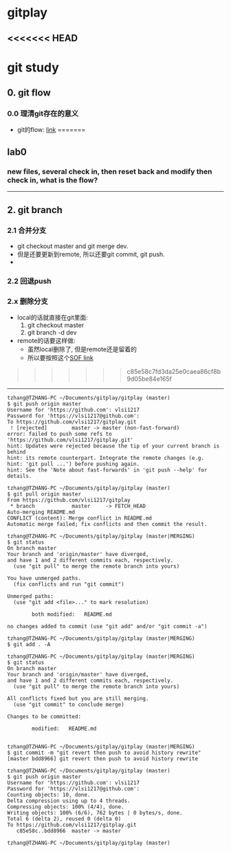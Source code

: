 # gitplay

<<<<<<< HEAD
---
# git study
## 0. git flow
### 0.0 理清git存在的意义
* git的flow: [link](https://guides.github.com/introduction/flow/)
=======
## lab0
### new files, several check in, then reset back and modify then check in, what is the flow?

---

## 2. git branch
### 2.1 合并分支
* git checkout master and git merge dev.
* 但是还要更新到remote, 所以还要git commit, git push.
*

### 2.2 回退push
### 2.x 删除分支
* local的话就直接在git里面:
    1. git checkout master
    2. git branch -d dev
* remote的话要这样做:
    * 虽然local删除了, 但是remote还是留着的
    * 所以要按照这个[SOF link](http://stackoverflow.com/questions/2003505/delete-a-git-branch-both-locally-and-remotely)
>>>>>>> c85e58c7fd3da25e0caea86cf8b9d05be84e165f


---
```
tzhang@TZHANG-PC ~/Documents/gitplay/gitplay (master)
$ git push origin master
Username for 'https://github.com': vlsi1217
Password for 'https://vlsi1217@github.com':
To https://github.com/vlsi1217/gitplay.git
 ! [rejected]        master -> master (non-fast-forward)
error: failed to push some refs to 'https://github.com/vlsi1217/gitplay.git'
hint: Updates were rejected because the tip of your current branch is behind
hint: its remote counterpart. Integrate the remote changes (e.g.
hint: 'git pull ...') before pushing again.
hint: See the 'Note about fast-forwards' in 'git push --help' for details.

tzhang@TZHANG-PC ~/Documents/gitplay/gitplay (master)
$ git pull origin master
From https://github.com/vlsi1217/gitplay
 * branch            master     -> FETCH_HEAD
Auto-merging README.md
CONFLICT (content): Merge conflict in README.md
Automatic merge failed; fix conflicts and then commit the result.

tzhang@TZHANG-PC ~/Documents/gitplay/gitplay (master|MERGING)
$ git status
On branch master
Your branch and 'origin/master' have diverged,
and have 1 and 2 different commits each, respectively.
  (use "git pull" to merge the remote branch into yours)

You have unmerged paths.
  (fix conflicts and run "git commit")

Unmerged paths:
  (use "git add <file>..." to mark resolution)

        both modified:   README.md

no changes added to commit (use "git add" and/or "git commit -a")

tzhang@TZHANG-PC ~/Documents/gitplay/gitplay (master|MERGING)
$ git add . -A

tzhang@TZHANG-PC ~/Documents/gitplay/gitplay (master|MERGING)
$ git status
On branch master
Your branch and 'origin/master' have diverged,
and have 1 and 2 different commits each, respectively.
  (use "git pull" to merge the remote branch into yours)

All conflicts fixed but you are still merging.
  (use "git commit" to conclude merge)

Changes to be committed:

        modified:   README.md


tzhang@TZHANG-PC ~/Documents/gitplay/gitplay (master|MERGING)
$ git commit -m "git revert then push to avoid history rewrite"
[master bdd8966] git revert then push to avoid history rewrite

tzhang@TZHANG-PC ~/Documents/gitplay/gitplay (master)
$ git push origin master
Username for 'https://github.com': vlsi1217
Password for 'https://vlsi1217@github.com':
Counting objects: 10, done.
Delta compression using up to 4 threads.
Compressing objects: 100% (4/4), done.
Writing objects: 100% (6/6), 762 bytes | 0 bytes/s, done.
Total 6 (delta 2), reused 0 (delta 0)
To https://github.com/vlsi1217/gitplay.git
   c85e58c..bdd8966  master -> master

tzhang@TZHANG-PC ~/Documents/gitplay/gitplay (master)
```
